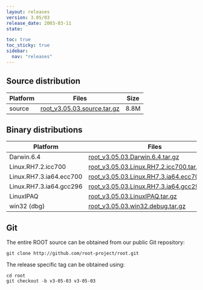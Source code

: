 ```yaml
---
layout: releases
version: 3.05/03
release_date: 2003-03-11
state:

toc: true
toc_sticky: true
sidebar:
  nav: "releases"
---
```



## Source distribution

| Platform       | Files | Size |
|-----------|-------|-----|
| source | [root_v3.05.03.source.tar.gz](https://root.cern.ch/download/root_v3.05.03.source.tar.gz) | 8.8M |


## Binary distributions

| Platform       | Files | Size |
|-----------|-------|-----|
| Darwin.6.4 | [root_v3.05.03.Darwin.6.4.tar.gz](https://root.cern.ch/download/root_v3.05.03.Darwin.6.4.tar.gz) |  23M |
| Linux.RH7.2.icc700 | [root_v3.05.03.Linux.RH7.2.icc700.tar.gz](https://root.cern.ch/download/root_v3.05.03.Linux.RH7.2.icc700.tar.gz) |  20M |
| Linux.RH7.3.ia64.ecc700 | [root_v3.05.03.Linux.RH7.3.ia64.ecc700.tar.gz](https://root.cern.ch/download/root_v3.05.03.Linux.RH7.3.ia64.ecc700.tar.gz) |  30M |
| Linux.RH7.3.ia64.gcc296 | [root_v3.05.03.Linux.RH7.3.ia64.gcc296.tar.gz](https://root.cern.ch/download/root_v3.05.03.Linux.RH7.3.ia64.gcc296.tar.gz) |  15M |
| LinuxIPAQ | [root_v3.05.03.LinuxIPAQ.tar.gz](https://root.cern.ch/download/root_v3.05.03.LinuxIPAQ.tar.gz) |  11M |
| win32 (dbg) | [root_v3.05.03.win32.debug.tar.gz](https://root.cern.ch/download/root_v3.05.03.win32.debug.tar.gz) |  26M |


## Git
The entire ROOT source can be obtained from our public Git repository:

~~~
git clone http://github.com/root-project/root.git
~~~
The release specific tag can be obtained using:
~~~
cd root
git checkout -b v3-05-03 v3-05-03
~~~

